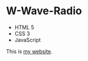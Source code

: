 # W-Wave-Radio

- HTML 5
- CSS 3
- JavaScript

This is [my website](https://alexey1103510.github.io/-W-Wave-Radio/).

